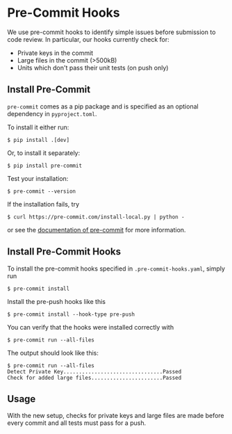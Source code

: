 # Pre-Commit Hooks
We use pre-commit hooks to identify simple issues before submission to code review. In particular, our hooks currently check for:
* Private keys in the commit
* Large files in the commit (>500kB)
* Units which don't pass their unit tests (on push only)

## Install Pre-Commit

`pre-commit` comes as a pip package and is specified as an optional dependency in `pyproject.toml`.

To install it either run:
```
$ pip install .[dev]
```
Or, to install it separately:
```
$ pip install pre-commit
```

Test your installation:
```
$ pre-commit --version
```
If the installation fails, try
```
$ curl https://pre-commit.com/install-local.py | python -
```
or see the [documentation of pre-commit](https://pre-commit.com/) for more information.

## Install Pre-Commit Hooks
To install the pre-commit hooks specified in `.pre-commit-hooks.yaml`, simply run
```
$ pre-commit install
```
Install the pre-push hooks like this
```
$ pre-commit install --hook-type pre-push
```

You can verify that the hooks were installed correctly with
```
$ pre-commit run --all-files
```
The output should look like this:
```
$ pre-commit run --all-files
Detect Private Key................................Passed
Check for added large files.......................Passed 
```

## Usage
With the new setup, checks for private keys and large files are made before every commit and all tests must pass for a push.
